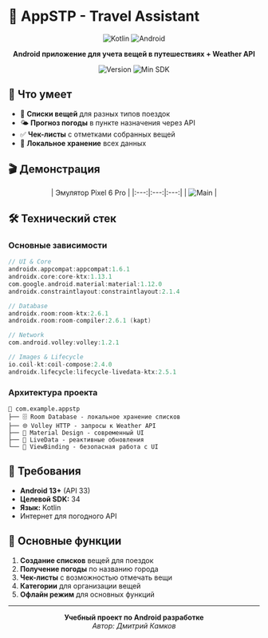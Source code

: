 # 🎒 AppSTP - Travel Assistant

<div align="center">

![Kotlin](https://img.shields.io/badge/Kotlin-0095D5?style=for-the-badge&logo=kotlin&logoColor=white)
![Android](https://img.shields.io/badge/Android-3DDC84?style=for-the-badge&logo=android&logoColor=white)

**Android приложение для учета вещей в путешествиях + Weather API**

![Version](https://img.shields.io/badge/version-1.0-blue?style=flat-square)
![Min SDK](https://img.shields.io/badge/Min%20SDK-33-green?style=flat-square)

</div>

## 📱 Что умеет

- 📝 **Списки вещей** для разных типов поездок
- 🌤️ **Прогноз погоды** в пункте назначения через API
- ✅ **Чек-листы** с отметками собранных вещей
- 💾 **Локальное хранение** всех данных

## 🎬 Демонстрация

<div align="center">

| Эмулятор Pixel 6 Pro |
|:---:|:---:|:---:|
| ![Main](./demonstration/stpApp.gif) |

</div>

## 🛠️ Технический стек

### Основные зависимости
```gradle
// UI & Core
androidx.appcompat:appcompat:1.6.1
androidx.core:core-ktx:1.13.1
com.google.android.material:material:1.12.0
androidx.constraintlayout:constraintlayout:2.1.4

// Database
androidx.room:room-ktx:2.6.1
androidx.room:room-compiler:2.6.1 (kapt)

// Network
com.android.volley:volley:1.2.1

// Images & Lifecycle
io.coil-kt:coil-compose:2.4.0
androidx.lifecycle:lifecycle-livedata-ktx:2.5.1
```

### Архитектура проекта
```
📁 com.example.appstp
├── 🗄️ Room Database - локальное хранение списков
├── 🌐 Volley HTTP - запросы к Weather API  
├── 🎨 Material Design - современный UI
├── 🔄 LiveData - реактивные обновления
└── 📱 ViewBinding - безопасная работа с UI
```

## 📲 Требования

- **Android 13+** (API 33)
- **Целевой SDK:** 34
- **Язык:** Kotlin
- Интернет для погодного API

## 🎯 Основные функции

1. **Создание списков** вещей для поездок
2. **Получение погоды** по названию города
3. **Чек-листы** с возможностью отмечать вещи
4. **Категории** для организации вещей
5. **Офлайн режим** для основных функций

---

<div align="center">

**Учебный проект по Android разработке**  
*Автор: Дмитрий Камков*

</div>